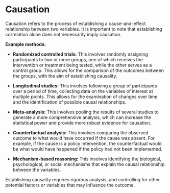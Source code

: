 # Causation

Causation refers to the process of establishing a cause-and-effect relationship between two variables. It is important to note that establishing correlation alone does not necessarily imply causation. 

**Example methods:**

* **Randomized controlled trials:** This involves randomly assigning participants to two or more groups, one of which receives the intervention or treatment being tested, while the other serves as a control group. This allows for the comparison of the outcomes between the groups, with the aim of establishing causality.

* **Longitudinal studies:** This involves following a group of participants over a period of time, collecting data on the variables of interest at multiple points. This allows for the examination of changes over time and the identification of possible causal relationships.

* **Meta-analysis:** This involves pooling the results of several studies to generate a more comprehensive analysis, which can increase the statistical power and provide more robust evidence for causation.

* **Counterfactual analysis:** This involves comparing the observed outcome to what would have occurred if the cause was absent. For example, if the cause is a policy intervention, the counterfactual would be what would have happened if the policy had not been implemented.

* **Mechanism-based reasoning:** This involves identifying the biological, psychological, or social mechanisms that explain the causal relationship between the variables.

Establishing causality requires rigorous analysis, and controlling for other potential factors or variables that may influence the outcome.
